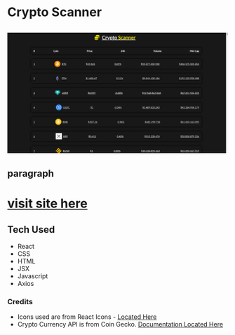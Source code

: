 # Crypto Scanner

![main screenshot](./src/assets/screenshot.png)
---
paragraph
---
# [visit site here](https://crypto-scanner.netlify.app/)

## Tech Used
- React
- CSS
- HTML
- JSX
- Javascript
- Axios

### Credits
- Icons used are from React Icons - [Located Here]()
- Crypto Currency API is from Coin Gecko. [Documentation Located Here](https://www.coingecko.com/en/api/documentation)